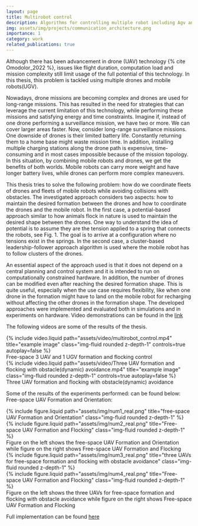 ```yaml
---
layout: page
title: Multirobot control
description: Algorithms for controlling multiple robot including Agv and Uav at the same time. 
img: assets/img/projects/communication_architecture.png
importance: 1
category: work
related_publications: true
---
```


Although there has been advancement in drone (UAV) technology 
{% cite Omodolor_2022 %}, issues like flight duration, computation load and mission complexity still limit usage of the full potential of this technology. In this thesis, this problem is tackled using multiple drones and mobile robots(UGV).

Nowadays, drone missions are becoming complex and drones are used for
long-range missions. This has resulted in the need for strategies that can leverage the current limitation of this technology, while performing these missions
and satisfying energy and time constraints. Imagine if, instead of one drone
performing a surveillance mission, we have two or more. We can cover larger
areas faster. Now, consider long-range surveillance missions. One downside of
drones is their limited battery life. Constantly returning them to a home base
might waste mission time. In addition, installing multiple charging stations
along the drone path is expensive, time-consuming and in most cases impossible because of the mission topology. In this situation, by combining mobile
robots and drones, we get the benefits of both worlds. Mobile robots can carry
more weight and have longer battery lives, while drones can perform more
complex maneuvers.

This thesis tries to solve the following problem: how do we coordinate fleets
of drones and fleets of mobile robots while avoiding collisions with obstacles.
The investigated approach considers two aspects: how to maintain the desired
formation between the drones and how to coordinate the drones and the mobile
robot. In the first case, a potential-based approach similar to how animals
flock in nature is used to maintain the desired shape between the drones. One
way to understand the idea of potential is to assume they are the tension
applied to a spring that connects the robots, see Fig. 1. The goal is to arrive
at a configuration where no tensions exist in the springs. In the second case, a 
cluster-based leadership-follower approach algorithm is used where the mobile
robot has to follow clusters of the drones.


An essential aspect of the approach used is that it does not depend on a
central planning and control system and it is intended to run on computationally constrained hardware. In addition, the number of drones can be modified even after reaching the desired formation shape. This is quite useful, especially
when the use case requires flexibility, like when one drone in the formation might have to land on the mobile robot for recharging without affecting the other drones in the formation shape. The developed approaches were implemented and evaluated both in simulations and in experiments on hardware. 
Video demonstrations can be found in the [link](https://www.youtube.com/playlist?list=PLdsouUoVwMKNFyUv798AElfGWj3b5Zl1F)

The following videos are some of the results of the thesis. 
<div class="row">
    <div class="col-sm mt-3 mt-md-0">
        {% include video.liquid path="assets/video/multirobot_control.mp4" title="example image" class="img-fluid rounded z-depth-1" controls=true autoplay=false %}
    </div>
</div>
<div class="caption">
    Free-space 3 UAV and 1 UGV formation and flocking control
</div>

<div class="row">
    <div class="col-sm mt-3 mt-md-0">
        {% include video.liquid path="assets/video/Three UAV formation and flocking with obstacle(dynamic) avoidance.mp4" title="example image" class="img-fluid rounded z-depth-1" controls=true autoplay=false %}
    </div>
</div>
<div class="caption">
    Three UAV formation and flocking with obstacle(dynamic) avoidance
</div>

Some of the results of the experiments performed: can be found below:
Free-space UAV Formation and Orientation:


<div class="row justify-content-sm-center">
    <div class="col-sm-6 mt-3 mt-md-0">
        {% include figure.liquid path="assets/img/num1_real.png" title="free-space UAV Formation and Orientation" class="img-fluid rounded z-depth-1" %}
    </div>
    <div class="col-sm-6 mt-3 mt-md-0">
        {% include figure.liquid path="assets/img/num2_real.png" title="Free-space UAV Formation and Flocking" class="img-fluid rounded z-depth-1" %}
    </div>
</div>
<div class="caption">
    Figure on the left shows the free-space UAV Formation and Orientation while figure on the right shows  Free-space UAV Formation and Flocking
</div>


<div class="row justify-content-sm-center">
    <div class="col-sm-6 mt-3 mt-md-0">
        {% include figure.liquid path="assets/img/num3_real.png" title="three UAVs for free-space formation and flocking
with obstacle avoidance" class="img-fluid rounded z-depth-1" %}
    </div>
    <div class="col-sm-6 mt-3 mt-md-0">
        {% include figure.liquid path="assets/img/num4_real.png" title="Free-space UAV Formation and Flocking" class="img-fluid rounded z-depth-1" %}
    </div>
</div>
<div class="caption">
    Figure on the left shows the three UAVs for free-space formation and flocking
with obstacle avoidance  while figure on the right shows  Free-space UAV Formation and Flocking
</div>

Full implementation can be found [here](https://github.com/stevedanomodolor/formation_and_coordination_of_UAV_and_UGV) 